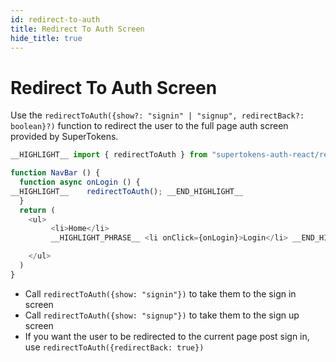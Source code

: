 ```yaml
---
id: redirect-to-auth
title: Redirect To Auth Screen
hide_title: true
---
```


# Redirect To Auth Screen

Use the `redirectToAuth({show?: "signin" | "signup", redirectBack?: boolean}?)` function to redirect the user to the full page auth screen provided by SuperTokens.

<!--DOCUSAURUS_CODE_TABS-->
<!--ReactJS-->

```js
__HIGHLIGHT__ import { redirectToAuth } from "supertokens-auth-react/recipe/emailpassword"; __END_HIGHLIGHT__

function NavBar () {
  function async onLogin () {
__HIGHLIGHT__    redirectToAuth(); __END_HIGHLIGHT__
  }
  return (
    <ul>
         <li>Home</li>
         __HIGHLIGHT_PHRASE__ <li onClick={onLogin}>Login</li> __END_HIGHLIGHT_PHRASE__

    </ul>
  )
}
```

<!--END_DOCUSAURUS_CODE_TABS-->

- Call `redirectToAuth({show: "signin"})` to take them to the sign in screen
- Call `redirectToAuth({show: "signup"})` to take them to the sign up screen
- If you want the user to be redirected to the current page post sign in, use `redirectToAuth({redirectBack: true})`
